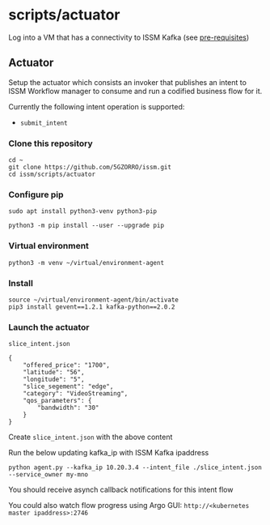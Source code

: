# scripts/actuator

Log into a VM that has a connectivity to ISSM Kafka (see [pre-requisites](https://github.com/5GZORRO/issm#pre-requisites))

## Actuator

Setup the actuator which consists an invoker that publishes an intent to ISSM Workflow manager to consume and run a codified business flow for it.

Currently the following intent operation is supported:

* `submit_intent`

### Clone this repository

```
cd ~
git clone https://github.com/5GZORRO/issm.git
cd issm/scripts/actuator
```

### Configure pip

```
sudo apt install python3-venv python3-pip
```

```
python3 -m pip install --user --upgrade pip
```

### Virtual environment

```
python3 -m venv ~/virtual/environment-agent
```

### Install

```
source ~/virtual/environment-agent/bin/activate
pip3 install gevent==1.2.1 kafka-python==2.0.2
```

### Launch the actuator

`slice_intent.json`

```
{
    "offered_price": "1700",
    "latitude": "56",
    "longitude": "5",
    "slice_segement": "edge",
    "category": "VideoStreaming",
    "qos_parameters": {
        "bandwidth": "30"
    }
}
```

Create `slice_intent.json` with the above content

Run the below updating kafka_ip with ISSM Kafka ipaddress

```
python agent.py --kafka_ip 10.20.3.4 --intent_file ./slice_intent.json --service_owner my-mno
```

You should receive asynch callback notifications for this intent flow

You could also watch flow progress using Argo GUI: `http://<kubernetes master ipaddress>:2746`
